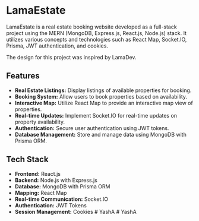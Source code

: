 # LamaEstate

LamaEstate is a real estate booking website developed as a full-stack project using the MERN (MongoDB, Express.js, React.js, Node.js) stack. It utilizes various concepts and technologies such as React Map, Socket.IO, Prisma, JWT authentication, and cookies.

The design for this project was inspired by LamaDev.

## Features

- **Real Estate Listings:** Display listings of available properties for booking.
- **Booking System:** Allow users to book properties based on availability.
- **Interactive Map:** Utilize React Map to provide an interactive map view of properties.
- **Real-time Updates:** Implement Socket.IO for real-time updates on property availability.
- **Authentication:** Secure user authentication using JWT tokens.
- **Database Management:** Store and manage data using MongoDB with Prisma ORM.

## Tech Stack

- **Frontend:** React.js
- **Backend:** Node.js with Express.js
- **Database:** MongoDB with Prisma ORM
- **Mapping:** React Map
- **Real-time Communication:** Socket.IO
- **Authentication:** JWT Tokens
- **Session Management:** Cookies
#   Y a s h A  
 #   Y a s h A  
 